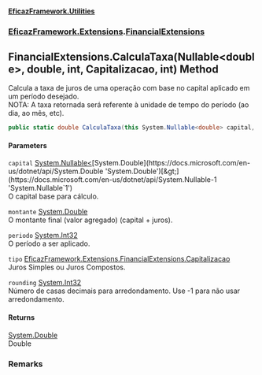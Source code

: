#### [EficazFramework.Utilities](EficazFrameworkUtilities.md 'EficazFramework Utilities')
### [EficazFramework.Extensions](EficazFrameworkUtilities.md#EficazFramework_Extensions 'EficazFramework.Extensions').[FinancialExtensions](FinancialExtensions.md 'EficazFramework.Extensions.FinancialExtensions')
## FinancialExtensions.CalculaTaxa(Nullable&lt;double&gt;, double, int, Capitalizacao, int) Method
Calcula a taxa de juros de uma operação com base no capital aplicado em um período desejado.  
NOTA: A taxa retornada será referente à unidade de tempo do período (ao dia, ao mês, etc).  
```csharp
public static double CalculaTaxa(this System.Nullable<double> capital, double montante, int periodo, EficazFramework.Extensions.FinancialExtensions.Capitalizacao tipo=EficazFramework.Extensions.FinancialExtensions.Capitalizacao.JurosSimples, int rounding=-1);
```
#### Parameters
<a name='EficazFramework_Extensions_FinancialExtensions_CalculaTaxa(System_Nullable_double__double_int_EficazFramework_Extensions_FinancialExtensions_Capitalizacao_int)_capital'></a>
`capital` [System.Nullable&lt;](https://docs.microsoft.com/en-us/dotnet/api/System.Nullable-1 'System.Nullable`1')[System.Double](https://docs.microsoft.com/en-us/dotnet/api/System.Double 'System.Double')[&gt;](https://docs.microsoft.com/en-us/dotnet/api/System.Nullable-1 'System.Nullable`1')  
O capital base para cálculo.
  
<a name='EficazFramework_Extensions_FinancialExtensions_CalculaTaxa(System_Nullable_double__double_int_EficazFramework_Extensions_FinancialExtensions_Capitalizacao_int)_montante'></a>
`montante` [System.Double](https://docs.microsoft.com/en-us/dotnet/api/System.Double 'System.Double')  
O montante final (valor agregado) (capital + juros).
  
<a name='EficazFramework_Extensions_FinancialExtensions_CalculaTaxa(System_Nullable_double__double_int_EficazFramework_Extensions_FinancialExtensions_Capitalizacao_int)_periodo'></a>
`periodo` [System.Int32](https://docs.microsoft.com/en-us/dotnet/api/System.Int32 'System.Int32')  
O período a ser aplicado.
  
<a name='EficazFramework_Extensions_FinancialExtensions_CalculaTaxa(System_Nullable_double__double_int_EficazFramework_Extensions_FinancialExtensions_Capitalizacao_int)_tipo'></a>
`tipo` [EficazFramework.Extensions.FinancialExtensions.Capitalizacao](https://docs.microsoft.com/en-us/dotnet/api/EficazFramework.Extensions.FinancialExtensions.Capitalizacao 'EficazFramework.Extensions.FinancialExtensions.Capitalizacao')  
Juros Simples ou Juros Compostos.
  
<a name='EficazFramework_Extensions_FinancialExtensions_CalculaTaxa(System_Nullable_double__double_int_EficazFramework_Extensions_FinancialExtensions_Capitalizacao_int)_rounding'></a>
`rounding` [System.Int32](https://docs.microsoft.com/en-us/dotnet/api/System.Int32 'System.Int32')  
Número de casas decimais para arredondamento. Use -1 para não usar arredondamento.
  
#### Returns
[System.Double](https://docs.microsoft.com/en-us/dotnet/api/System.Double 'System.Double')  
Double
### Remarks
